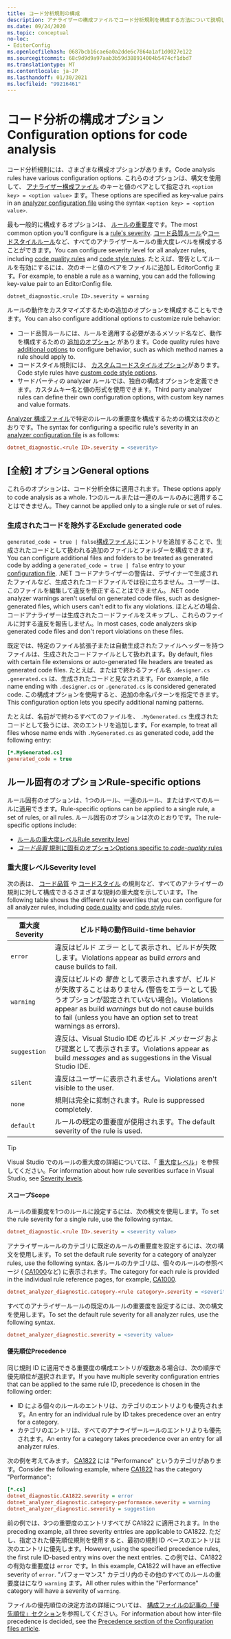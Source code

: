 ```yaml
---
title: コード分析規則の構成
description: アナライザーの構成ファイルでコード分析規則を構成する方法について説明します。
ms.date: 09/24/2020
ms.topic: conceptual
no-loc:
- EditorConfig
ms.openlocfilehash: 0687bcb16cae6a0a2dde6c7864a1af1d0027e122
ms.sourcegitcommit: 68c9d9d9a97aab3b59d388914004b5474cf1dbd7
ms.translationtype: MT
ms.contentlocale: ja-JP
ms.lasthandoff: 01/30/2021
ms.locfileid: "99216461"
---
```

# <a name="configuration-options-for-code-analysis"></a><span data-ttu-id="24ae4-103">コード分析の構成オプション</span><span class="sxs-lookup"><span data-stu-id="24ae4-103">Configuration options for code analysis</span></span>

<span data-ttu-id="24ae4-104">コード分析規則には、さまざまな構成オプションがあります。</span><span class="sxs-lookup"><span data-stu-id="24ae4-104">Code analysis rules have various configuration options.</span></span> <span data-ttu-id="24ae4-105">これらのオプションは、構文を使用して、 [アナライザー構成ファイル](configuration-files.md) のキーと値のペアとして指定され `<option key> = <option value>` ます。</span><span class="sxs-lookup"><span data-stu-id="24ae4-105">These options are specified as key-value pairs in an [analyzer configuration file](configuration-files.md) using the syntax `<option key> = <option value>`.</span></span>

<span data-ttu-id="24ae4-106">最も一般的に構成するオプションは、 [ルールの重要度](#severity-level)です。</span><span class="sxs-lookup"><span data-stu-id="24ae4-106">The most common option you'll configure is a [rule's severity](#severity-level).</span></span> <span data-ttu-id="24ae4-107">[コード品質ルール](quality-rules/index.md)や[コードスタイルルール](style-rules/index.md)など、すべてのアナライザールールの重大度レベルを構成することができます。</span><span class="sxs-lookup"><span data-stu-id="24ae4-107">You can configure severity level for all analyzer rules, including [code quality rules](quality-rules/index.md) and [code style rules](style-rules/index.md).</span></span> <span data-ttu-id="24ae4-108">たとえば、警告としてルールを有効にするには、次のキーと値のペアをファイルに追加し EditorConfig ます。</span><span class="sxs-lookup"><span data-stu-id="24ae4-108">For example, to enable a rule as a warning, you can add the following key-value pair to an EditorConfig file.</span></span>

`dotnet_diagnostic.<rule ID>.severity = warning`

<span data-ttu-id="24ae4-109">ルールの動作をカスタマイズするための追加のオプションを構成することもできます。</span><span class="sxs-lookup"><span data-stu-id="24ae4-109">You can also configure additional options to customize rule behavior:</span></span>

- <span data-ttu-id="24ae4-110">コード品質ルールには、ルールを適用する必要があるメソッド名など、動作を構成するための [追加のオプション](code-quality-rule-options.md) があります。</span><span class="sxs-lookup"><span data-stu-id="24ae4-110">Code quality rules have [additional options](code-quality-rule-options.md) to configure behavior, such as which method names a rule should apply to.</span></span>
- <span data-ttu-id="24ae4-111">コードスタイル規則には、 [カスタムコードスタイルオプション](code-style-rule-options.md)があります。</span><span class="sxs-lookup"><span data-stu-id="24ae4-111">Code style rules have [custom code style options](code-style-rule-options.md).</span></span>
- <span data-ttu-id="24ae4-112">サードパーティの analyzer ルールでは、独自の構成オプションを定義できます。カスタムキー名と値の形式を使用できます。</span><span class="sxs-lookup"><span data-stu-id="24ae4-112">Third party analyzer rules can define their own configuration options, with custom key names and value formats.</span></span>

<span data-ttu-id="24ae4-113">[Analyzer 構成ファイル](configuration-files.md)で特定のルールの重要度を構成するための構文は次のとおりです。</span><span class="sxs-lookup"><span data-stu-id="24ae4-113">The syntax for configuring a specific rule's severity in an [analyzer configuration file](configuration-files.md) is as follows:</span></span>

```ini
dotnet_diagnostic.<rule ID>.severity = <severity>
```

## <a name="general-options"></a><span data-ttu-id="24ae4-114">[全般] オプション</span><span class="sxs-lookup"><span data-stu-id="24ae4-114">General options</span></span>

<span data-ttu-id="24ae4-115">これらのオプションは、コード分析全体に適用されます。</span><span class="sxs-lookup"><span data-stu-id="24ae4-115">These options apply to code analysis as a whole.</span></span> <span data-ttu-id="24ae4-116">1つのルールまたは一連のルールのみに適用することはできません。</span><span class="sxs-lookup"><span data-stu-id="24ae4-116">They cannot be applied only to a single rule or set of rules.</span></span>

### <a name="exclude-generated-code"></a><span data-ttu-id="24ae4-117">生成されたコードを除外する</span><span class="sxs-lookup"><span data-stu-id="24ae4-117">Exclude generated code</span></span>

<span data-ttu-id="24ae4-118">`generated_code = true | false`[構成ファイル](configuration-files.md)にエントリを追加することで、生成されたコードとして扱われる追加のファイルとフォルダーを構成できます。</span><span class="sxs-lookup"><span data-stu-id="24ae4-118">You can configure additional files and folders to be treated as generated code by adding a `generated_code = true | false` entry to your [configuration file](configuration-files.md).</span></span> <span data-ttu-id="24ae4-119">.NET コードアナライザーの警告は、デザイナーで生成されたファイルなど、生成されたコードファイルでは役に立ちません。ユーザーは、このファイルを編集して違反を修正することはできません。</span><span class="sxs-lookup"><span data-stu-id="24ae4-119">.NET code analyzer warnings aren't useful on generated code files, such as designer-generated files, which users can't edit to fix any violations.</span></span> <span data-ttu-id="24ae4-120">ほとんどの場合、コードアナライザーは生成されたコードファイルをスキップし、これらのファイルに対する違反を報告しません。</span><span class="sxs-lookup"><span data-stu-id="24ae4-120">In most cases, code analyzers skip generated code files and don't report violations on these files.</span></span>

<span data-ttu-id="24ae4-121">既定では、特定のファイル拡張子または自動生成されたファイルヘッダーを持つファイルは、生成されたコードファイルとして扱われます。</span><span class="sxs-lookup"><span data-stu-id="24ae4-121">By default, files with certain file extensions or auto-generated file headers are treated as generated code files.</span></span> <span data-ttu-id="24ae4-122">たとえば、またはで終わるファイル名 `.designer.cs` `.generated.cs` は、生成されたコードと見なされます。</span><span class="sxs-lookup"><span data-stu-id="24ae4-122">For example, a file name ending with `.designer.cs` or `.generated.cs` is considered generated code.</span></span> <span data-ttu-id="24ae4-123">この構成オプションを使用すると、追加の命名パターンを指定できます。</span><span class="sxs-lookup"><span data-stu-id="24ae4-123">This configuration option lets you specify additional naming patterns.</span></span>

<span data-ttu-id="24ae4-124">たとえば、名前がで終わるすべてのファイルを、 `.MyGenerated.cs` 生成されたコードとして扱うには、次のエントリを追加します。</span><span class="sxs-lookup"><span data-stu-id="24ae4-124">For example, to treat all files whose name ends with `.MyGenerated.cs` as generated code, add the following entry:</span></span>

```ini
[*.MyGenerated.cs]
generated_code = true
```

## <a name="rule-specific-options"></a><span data-ttu-id="24ae4-125">ルール固有のオプション</span><span class="sxs-lookup"><span data-stu-id="24ae4-125">Rule-specific options</span></span>

<span data-ttu-id="24ae4-126">ルール固有のオプションは、1つのルール、一連のルール、またはすべてのルールに適用できます。</span><span class="sxs-lookup"><span data-stu-id="24ae4-126">Rule-specific options can be applied to a single rule, a set of rules, or all rules.</span></span> <span data-ttu-id="24ae4-127">ルール固有のオプションは次のとおりです。</span><span class="sxs-lookup"><span data-stu-id="24ae4-127">The rule-specific options include:</span></span>

- [<span data-ttu-id="24ae4-128">ルールの重大度レベル</span><span class="sxs-lookup"><span data-stu-id="24ae4-128">Rule severity level</span></span>](#severity-level)
- [<span data-ttu-id="24ae4-129">*コード品質* 規則に固有のオプション</span><span class="sxs-lookup"><span data-stu-id="24ae4-129">Options specific to *code-quality* rules</span></span>](code-quality-rule-options.md)

### <a name="severity-level"></a><span data-ttu-id="24ae4-130">重大度レベル</span><span class="sxs-lookup"><span data-stu-id="24ae4-130">Severity level</span></span>

<span data-ttu-id="24ae4-131">次の表は、 [コード品質](quality-rules/index.md) や [コードスタイル](style-rules/index.md) の規則など、すべてのアナライザーの規則に対して構成できるさまざまな規則の重大度を示しています。</span><span class="sxs-lookup"><span data-stu-id="24ae4-131">The following table shows the different rule severities that you can configure for all analyzer rules, including [code quality](quality-rules/index.md) and [code style](style-rules/index.md) rules.</span></span>

| <span data-ttu-id="24ae4-132">重大度</span><span class="sxs-lookup"><span data-stu-id="24ae4-132">Severity</span></span> | <span data-ttu-id="24ae4-133">ビルド時の動作</span><span class="sxs-lookup"><span data-stu-id="24ae4-133">Build-time behavior</span></span> |
|-|-|
| `error` | <span data-ttu-id="24ae4-134">違反はビルド *エラー* として表示され、ビルドが失敗します。</span><span class="sxs-lookup"><span data-stu-id="24ae4-134">Violations appear as build *errors* and cause builds to fail.</span></span>|
| `warning` | <span data-ttu-id="24ae4-135">違反はビルドの *警告* として表示されますが、ビルドが失敗することはありません (警告をエラーとして扱うオプションが設定されていない場合)。</span><span class="sxs-lookup"><span data-stu-id="24ae4-135">Violations appear as build *warnings* but do not cause builds to fail (unless you have an option set to treat warnings as errors).</span></span> |
| `suggestion` | <span data-ttu-id="24ae4-136">違反は、Visual Studio IDE のビルド *メッセージ* および提案として表示されます。</span><span class="sxs-lookup"><span data-stu-id="24ae4-136">Violations appear as build *messages* and as suggestions in the Visual Studio IDE.</span></span> |
| `silent` | <span data-ttu-id="24ae4-137">違反はユーザーに表示されません。</span><span class="sxs-lookup"><span data-stu-id="24ae4-137">Violations aren't visible to the user.</span></span> |
| `none` | <span data-ttu-id="24ae4-138">規則は完全に抑制されます。</span><span class="sxs-lookup"><span data-stu-id="24ae4-138">Rule is suppressed completely.</span></span> |
| `default` | <span data-ttu-id="24ae4-139">ルールの既定の重要度が使用されます。</span><span class="sxs-lookup"><span data-stu-id="24ae4-139">The default severity of the rule is used.</span></span> |

> [!TIP]
> <span data-ttu-id="24ae4-140">Visual Studio でのルールの重大度の詳細については、「 [重大度レベル](/visualstudio/ide/editorconfig-language-conventions#severity-levels)」を参照してください。</span><span class="sxs-lookup"><span data-stu-id="24ae4-140">For information about how rule severities surface in Visual Studio, see [Severity levels](/visualstudio/ide/editorconfig-language-conventions#severity-levels).</span></span>

#### <a name="scope"></a><span data-ttu-id="24ae4-141">スコープ</span><span class="sxs-lookup"><span data-stu-id="24ae4-141">Scope</span></span>

<span data-ttu-id="24ae4-142">ルールの重要度を1つのルールに設定するには、次の構文を使用します。</span><span class="sxs-lookup"><span data-stu-id="24ae4-142">To set the rule severity for a single rule, use the following syntax.</span></span>

```ini
dotnet_diagnostic.<rule ID>.severity = <severity value>
```

<span data-ttu-id="24ae4-143">アナライザールールのカテゴリに既定のルールの重要度を設定するには、次の構文を使用します。</span><span class="sxs-lookup"><span data-stu-id="24ae4-143">To set the default rule severity for a category of analyzer rules, use the following syntax.</span></span> <span data-ttu-id="24ae4-144">各ルールのカテゴリは、個々のルールの参照ページ ( [CA1000](quality-rules/ca1000.md)など) に表示されます。</span><span class="sxs-lookup"><span data-stu-id="24ae4-144">The category for each rule is provided in the individual rule reference pages, for example, [CA1000](quality-rules/ca1000.md).</span></span>

```ini
dotnet_analyzer_diagnostic.category-<rule category>.severity = <severity value>
```

<span data-ttu-id="24ae4-145">すべてのアナライザールールの既定のルールの重要度を設定するには、次の構文を使用します。</span><span class="sxs-lookup"><span data-stu-id="24ae4-145">To set the default rule severity for all analyzer rules, use the following syntax.</span></span>

```ini
dotnet_analyzer_diagnostic.severity = <severity value>
```

#### <a name="precedence"></a><span data-ttu-id="24ae4-146">優先順位</span><span class="sxs-lookup"><span data-stu-id="24ae4-146">Precedence</span></span>

<span data-ttu-id="24ae4-147">同じ規則 ID に適用できる重要度の構成エントリが複数ある場合は、次の順序で優先順位が選択されます。</span><span class="sxs-lookup"><span data-stu-id="24ae4-147">If you have multiple severity configuration entries that can be applied to the same rule ID, precedence is chosen in the following order:</span></span>

- <span data-ttu-id="24ae4-148">ID による個々のルールのエントリは、カテゴリのエントリよりも優先されます。</span><span class="sxs-lookup"><span data-stu-id="24ae4-148">An entry for an individual rule by ID takes precedence over an entry for a category.</span></span>
- <span data-ttu-id="24ae4-149">カテゴリのエントリは、すべてのアナライザールールのエントリよりも優先されます。</span><span class="sxs-lookup"><span data-stu-id="24ae4-149">An entry for a category takes precedence over an entry for all analyzer rules.</span></span>

<span data-ttu-id="24ae4-150">次の例を考えてみます。 [CA1822](/visualstudio/code-quality/ca1822) には "Performance" というカテゴリがあります。</span><span class="sxs-lookup"><span data-stu-id="24ae4-150">Consider the following example, where [CA1822](/visualstudio/code-quality/ca1822) has the category "Performance":</span></span>

```ini
[*.cs]
dotnet_diagnostic.CA1822.severity = error
dotnet_analyzer_diagnostic.category-performance.severity = warning
dotnet_analyzer_diagnostic.severity = suggestion
```

<span data-ttu-id="24ae4-151">前の例では、3つの重要度のエントリすべてが CA1822 に適用されます。</span><span class="sxs-lookup"><span data-stu-id="24ae4-151">In the preceding example, all three severity entries are applicable to CA1822.</span></span> <span data-ttu-id="24ae4-152">ただし、指定された優先順位規則を使用すると、最初の規則 ID ベースのエントリは次のエントリに優先します。</span><span class="sxs-lookup"><span data-stu-id="24ae4-152">However, using the specified precedence rules, the first rule ID-based entry wins over the next entries.</span></span> <span data-ttu-id="24ae4-153">この例では、CA1822 の有効な重要度は `error` です。</span><span class="sxs-lookup"><span data-stu-id="24ae4-153">In this example, CA1822 will have an effective severity of `error`.</span></span> <span data-ttu-id="24ae4-154">"パフォーマンス" カテゴリ内のその他のすべてのルールの重要度はになり `warning` ます。</span><span class="sxs-lookup"><span data-stu-id="24ae4-154">All other rules within the "Performance" category will have a severity of `warning`.</span></span>

<span data-ttu-id="24ae4-155">ファイルの優先順位の決定方法の詳細については、 [構成ファイルの記事の「優先順位」セクション](configuration-files.md#precedence)を参照してください。</span><span class="sxs-lookup"><span data-stu-id="24ae4-155">For information about how inter-file precedence is decided, see the [Precedence section of the Configuration files article](configuration-files.md#precedence).</span></span>
